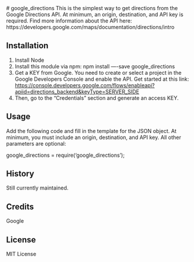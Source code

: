 <snippet>
  <content>
# google_directions
This is the simplest way to get directions from the Google Directions API. At minimum, an origin, destination, and API key is required. Find more information about the API here:
https://developers.google.com/maps/documentation/directions/intro

## Installation
1) Install Node
2) Install this module via npm: 
npm install —-save google_directions
3) Get a KEY from Google. You need to create or select a project in the  Google Developers Console and enable the API. Get started at this link:
https://console.developers.google.com/flows/enableapi?apiid=directions_backend&keyType=SERVER_SIDE
4) Then, go to the “Credentials” section and generate an access KEY.

## Usage
Add the following code and fill in the template for the JSON object. At minimum, you must include an origin, destination, and API key. All other parameters are optional:

google_directions = require(‘google_directions’);

## History
Still currently maintained.
## Credits
Google
## License
MIT License
</content>
</snippet>